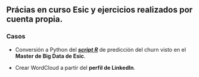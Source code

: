 
## Prácias en curso Esic y ejercicios realizados por cuenta propia.

### Casos
* Conversión a Python del <i><b><a href="https://rpubs.com/tomasmaria/511566">script R</a></b></i> de predicción del churn visto en el <b>Master de Big Data de Esic</b>.

* Crear WordCloud a partir del <b>perfil de LinkedIn</b>.
